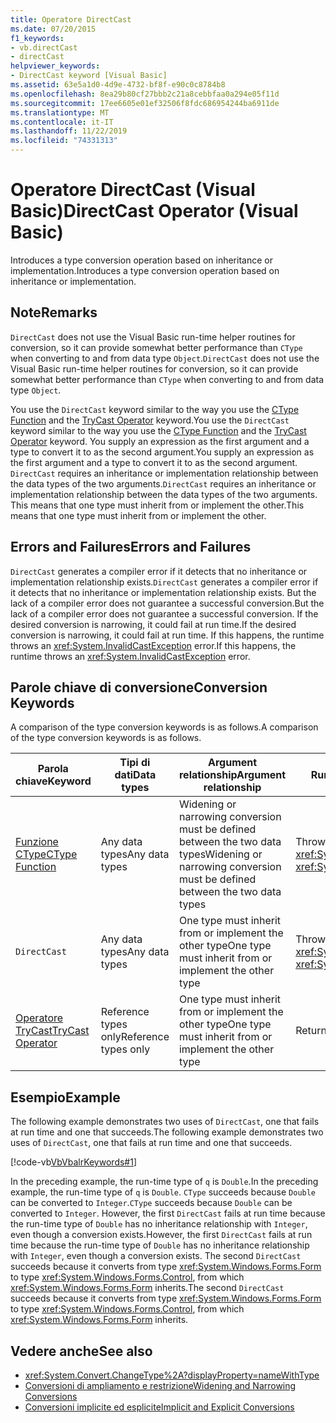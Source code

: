 ```yaml
---
title: Operatore DirectCast
ms.date: 07/20/2015
f1_keywords:
- vb.directCast
- directCast
helpviewer_keywords:
- DirectCast keyword [Visual Basic]
ms.assetid: 63e5a1d0-4d9e-4732-bf8f-e90c0c8784b8
ms.openlocfilehash: 8ea29b80cf27bbb2c21a8cebbfaa0a294e05f11d
ms.sourcegitcommit: 17ee6605e01ef32506f8fdc686954244ba6911de
ms.translationtype: MT
ms.contentlocale: it-IT
ms.lasthandoff: 11/22/2019
ms.locfileid: "74331313"
---
```

# <a name="directcast-operator-visual-basic"></a><span data-ttu-id="f82dc-102">Operatore DirectCast (Visual Basic)</span><span class="sxs-lookup"><span data-stu-id="f82dc-102">DirectCast Operator (Visual Basic)</span></span>
<span data-ttu-id="f82dc-103">Introduces a type conversion operation based on inheritance or implementation.</span><span class="sxs-lookup"><span data-stu-id="f82dc-103">Introduces a type conversion operation based on inheritance or implementation.</span></span>  
  
## <a name="remarks"></a><span data-ttu-id="f82dc-104">Note</span><span class="sxs-lookup"><span data-stu-id="f82dc-104">Remarks</span></span>  
 <span data-ttu-id="f82dc-105">`DirectCast` does not use the Visual Basic run-time helper routines for conversion, so it can provide somewhat better performance than `CType` when converting to and from data type `Object`.</span><span class="sxs-lookup"><span data-stu-id="f82dc-105">`DirectCast` does not use the Visual Basic run-time helper routines for conversion, so it can provide somewhat better performance than `CType` when converting to and from data type `Object`.</span></span>  
  
 <span data-ttu-id="f82dc-106">You use the `DirectCast` keyword similar to the way you use the [CType Function](../../../visual-basic/language-reference/functions/ctype-function.md) and the [TryCast Operator](../../../visual-basic/language-reference/operators/trycast-operator.md) keyword.</span><span class="sxs-lookup"><span data-stu-id="f82dc-106">You use the `DirectCast` keyword similar to the way you use the [CType Function](../../../visual-basic/language-reference/functions/ctype-function.md) and the [TryCast Operator](../../../visual-basic/language-reference/operators/trycast-operator.md) keyword.</span></span> <span data-ttu-id="f82dc-107">You supply an expression as the first argument and a type to convert it to as the second argument.</span><span class="sxs-lookup"><span data-stu-id="f82dc-107">You supply an expression as the first argument and a type to convert it to as the second argument.</span></span> <span data-ttu-id="f82dc-108">`DirectCast` requires an inheritance or implementation relationship between the data types of the two arguments.</span><span class="sxs-lookup"><span data-stu-id="f82dc-108">`DirectCast` requires an inheritance or implementation relationship between the data types of the two arguments.</span></span> <span data-ttu-id="f82dc-109">This means that one type must inherit from or implement the other.</span><span class="sxs-lookup"><span data-stu-id="f82dc-109">This means that one type must inherit from or implement the other.</span></span>  
  
## <a name="errors-and-failures"></a><span data-ttu-id="f82dc-110">Errors and Failures</span><span class="sxs-lookup"><span data-stu-id="f82dc-110">Errors and Failures</span></span>  
 <span data-ttu-id="f82dc-111">`DirectCast` generates a compiler error if it detects that no inheritance or implementation relationship exists.</span><span class="sxs-lookup"><span data-stu-id="f82dc-111">`DirectCast` generates a compiler error if it detects that no inheritance or implementation relationship exists.</span></span> <span data-ttu-id="f82dc-112">But the lack of a compiler error does not guarantee a successful conversion.</span><span class="sxs-lookup"><span data-stu-id="f82dc-112">But the lack of a compiler error does not guarantee a successful conversion.</span></span> <span data-ttu-id="f82dc-113">If the desired conversion is narrowing, it could fail at run time.</span><span class="sxs-lookup"><span data-stu-id="f82dc-113">If the desired conversion is narrowing, it could fail at run time.</span></span> <span data-ttu-id="f82dc-114">If this happens, the runtime throws an <xref:System.InvalidCastException> error.</span><span class="sxs-lookup"><span data-stu-id="f82dc-114">If this happens, the runtime throws an <xref:System.InvalidCastException> error.</span></span>  
  
## <a name="conversion-keywords"></a><span data-ttu-id="f82dc-115">Parole chiave di conversione</span><span class="sxs-lookup"><span data-stu-id="f82dc-115">Conversion Keywords</span></span>  
 <span data-ttu-id="f82dc-116">A comparison of the type conversion keywords is as follows.</span><span class="sxs-lookup"><span data-stu-id="f82dc-116">A comparison of the type conversion keywords is as follows.</span></span>  
  
|<span data-ttu-id="f82dc-117">Parola chiave</span><span class="sxs-lookup"><span data-stu-id="f82dc-117">Keyword</span></span>|<span data-ttu-id="f82dc-118">Tipi di dati</span><span class="sxs-lookup"><span data-stu-id="f82dc-118">Data types</span></span>|<span data-ttu-id="f82dc-119">Argument relationship</span><span class="sxs-lookup"><span data-stu-id="f82dc-119">Argument relationship</span></span>|<span data-ttu-id="f82dc-120">Run-time failure</span><span class="sxs-lookup"><span data-stu-id="f82dc-120">Run-time failure</span></span>|  
|---|---|---|---|  
|[<span data-ttu-id="f82dc-121">Funzione CType</span><span class="sxs-lookup"><span data-stu-id="f82dc-121">CType Function</span></span>](../../../visual-basic/language-reference/functions/ctype-function.md)|<span data-ttu-id="f82dc-122">Any data types</span><span class="sxs-lookup"><span data-stu-id="f82dc-122">Any data types</span></span>|<span data-ttu-id="f82dc-123">Widening or narrowing conversion must be defined between the two data types</span><span class="sxs-lookup"><span data-stu-id="f82dc-123">Widening or narrowing conversion must be defined between the two data types</span></span>|<span data-ttu-id="f82dc-124">Throws <xref:System.InvalidCastException></span><span class="sxs-lookup"><span data-stu-id="f82dc-124">Throws <xref:System.InvalidCastException></span></span>|  
|`DirectCast`|<span data-ttu-id="f82dc-125">Any data types</span><span class="sxs-lookup"><span data-stu-id="f82dc-125">Any data types</span></span>|<span data-ttu-id="f82dc-126">One type must inherit from or implement the other type</span><span class="sxs-lookup"><span data-stu-id="f82dc-126">One type must inherit from or implement the other type</span></span>|<span data-ttu-id="f82dc-127">Throws <xref:System.InvalidCastException></span><span class="sxs-lookup"><span data-stu-id="f82dc-127">Throws <xref:System.InvalidCastException></span></span>|  
|[<span data-ttu-id="f82dc-128">Operatore TryCast</span><span class="sxs-lookup"><span data-stu-id="f82dc-128">TryCast Operator</span></span>](../../../visual-basic/language-reference/operators/trycast-operator.md)|<span data-ttu-id="f82dc-129">Reference types only</span><span class="sxs-lookup"><span data-stu-id="f82dc-129">Reference types only</span></span>|<span data-ttu-id="f82dc-130">One type must inherit from or implement the other type</span><span class="sxs-lookup"><span data-stu-id="f82dc-130">One type must inherit from or implement the other type</span></span>|<span data-ttu-id="f82dc-131">Returns [Nothing](../../../visual-basic/language-reference/nothing.md)</span><span class="sxs-lookup"><span data-stu-id="f82dc-131">Returns [Nothing](../../../visual-basic/language-reference/nothing.md)</span></span>|  
  
## <a name="example"></a><span data-ttu-id="f82dc-132">Esempio</span><span class="sxs-lookup"><span data-stu-id="f82dc-132">Example</span></span>  
 <span data-ttu-id="f82dc-133">The following example demonstrates two uses of `DirectCast`, one that fails at run time and one that succeeds.</span><span class="sxs-lookup"><span data-stu-id="f82dc-133">The following example demonstrates two uses of `DirectCast`, one that fails at run time and one that succeeds.</span></span>  
  
 [!code-vb[VbVbalrKeywords#1](~/samples/snippets/visualbasic/VS_Snippets_VBCSharp/VbVbalrKeywords/VB/Class1.vb#1)]  
  
 <span data-ttu-id="f82dc-134">In the preceding example, the run-time type of `q` is `Double`.</span><span class="sxs-lookup"><span data-stu-id="f82dc-134">In the preceding example, the run-time type of `q` is `Double`.</span></span> <span data-ttu-id="f82dc-135">`CType` succeeds because `Double` can be converted to `Integer`.</span><span class="sxs-lookup"><span data-stu-id="f82dc-135">`CType` succeeds because `Double` can be converted to `Integer`.</span></span> <span data-ttu-id="f82dc-136">However, the first `DirectCast` fails at run time because the run-time type of `Double` has no inheritance relationship with `Integer`, even though a conversion exists.</span><span class="sxs-lookup"><span data-stu-id="f82dc-136">However, the first `DirectCast` fails at run time because the run-time type of `Double` has no inheritance relationship with `Integer`, even though a conversion exists.</span></span> <span data-ttu-id="f82dc-137">The second `DirectCast` succeeds because it converts from type <xref:System.Windows.Forms.Form> to type <xref:System.Windows.Forms.Control>, from which <xref:System.Windows.Forms.Form> inherits.</span><span class="sxs-lookup"><span data-stu-id="f82dc-137">The second `DirectCast` succeeds because it converts from type <xref:System.Windows.Forms.Form> to type <xref:System.Windows.Forms.Control>, from which <xref:System.Windows.Forms.Form> inherits.</span></span>  
  
## <a name="see-also"></a><span data-ttu-id="f82dc-138">Vedere anche</span><span class="sxs-lookup"><span data-stu-id="f82dc-138">See also</span></span>

- <xref:System.Convert.ChangeType%2A?displayProperty=nameWithType>
- [<span data-ttu-id="f82dc-139">Conversioni di ampliamento e restrizione</span><span class="sxs-lookup"><span data-stu-id="f82dc-139">Widening and Narrowing Conversions</span></span>](../../../visual-basic/programming-guide/language-features/data-types/widening-and-narrowing-conversions.md)
- [<span data-ttu-id="f82dc-140">Conversioni implicite ed esplicite</span><span class="sxs-lookup"><span data-stu-id="f82dc-140">Implicit and Explicit Conversions</span></span>](../../../visual-basic/programming-guide/language-features/data-types/implicit-and-explicit-conversions.md)
